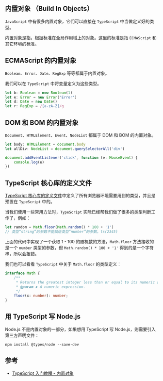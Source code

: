 ## 内置对象 （Build In Objects）

`JavaScript` 中有很多内置对象，它们可以直接在 `TypeScript` 中当做定义好的类型。

内置对象是指，根据标准在全局作用域上的对象。这里的标准是指 `ECMAScript` 和其它环境的标准。


## ECMAScript 的内置对象

`Boolean`、`Error`、`Date`、`RegExp` 等等都属于内置对象。

我们可以在 `TypeScript` 中将变量定义为这些类型。

```typescript
let b: Boolean = new Boolean(1)
let e: Error = new Error('Error')
let d: Date = new Date()
let r: RegExp = /[a-zA-Z]/g
```

## DOM 和 BOM 的内置对象

`Document`、`HTMLElement`、`Event`、`NodeList` 都属于 DOM 和 BOM 的内置对象。

```typescript
let body: HTMLElement = document.body
let allDiv: NodeList = document.querySelectorAll('div')

document.addEventListener('click', function (e: MouseEvent) {
    console.log(e)
})
```

## TypeScript 核心库的定义文件

[TypeScript 核心库的定义文件](https://github.com/microsoft/TypeScript/tree/master/src/lib)中定义了所有浏览器环境需要用到的类型，并且是预置在 `TypeScript` 中的。

当我们使用一些常用方法时，`TypeScript` 实际已经帮我们做了很多的类型判断工作了，例如：

```typescript
let random = Math.floor(Math.random() * 100 + '1')
// 类型“string”的参数不能赋给类型“number”的参数。ts(2345)
```

上面的代码中实现了一个获取 1 - 100 的随机数的方法，`Math.floor` 方法接收的是一个 `number` 类型的参数，但 `Math.random() * 100 + '1'` 得到的是一个字符串，所以会报错。

我们也可以看看 `TypeScript` 中关于 `Math.floor` 的类型定义：

```typescript
interface Math {
    /**
     * Returns the greatest integer less than or equal to its numeric argument.
     * @param x A numeric expression.
     */
    floor(x: number): number;
}
```

## 用 TypeScript 写 Node.js

Node.js 不是内置对象的一部分，如果想用 TypeScript 写 Node.js，则需要引入第三方声明文件：

```shell
npm install @types/node --save-dev
```

## 参考

-   [TypeScript 入门教程 - 内置对象](https://ts.xcatliu.com/basics/built-in-objects)